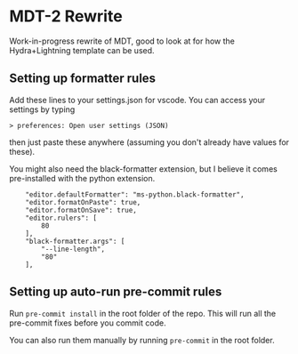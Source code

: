 # MDT-2 Rewrite

Work-in-progress rewrite of MDT, good to look at for how the Hydra+Lightning template can be used. 

## Setting up formatter rules

Add these lines to your settings.json for vscode. You can access your settings
by typing

`> preferences: Open user settings (JSON)`

then just paste these anywhere (assuming you don't already have values for
these).

You might also need the black-formatter extension, but I believe it comes
pre-installed with the python extension.

```
    "editor.defaultFormatter": "ms-python.black-formatter",
    "editor.formatOnPaste": true,
    "editor.formatOnSave": true,
    "editor.rulers": [
        80
    ],
    "black-formatter.args": [
        "--line-length",
        "80"
    ],
```

## Setting up auto-run pre-commit rules

Run `pre-commit install` in the root folder of the repo. This will run all the
pre-commit fixes before you commit code.

You can also run them manually by running `pre-commit` in the root folder.
